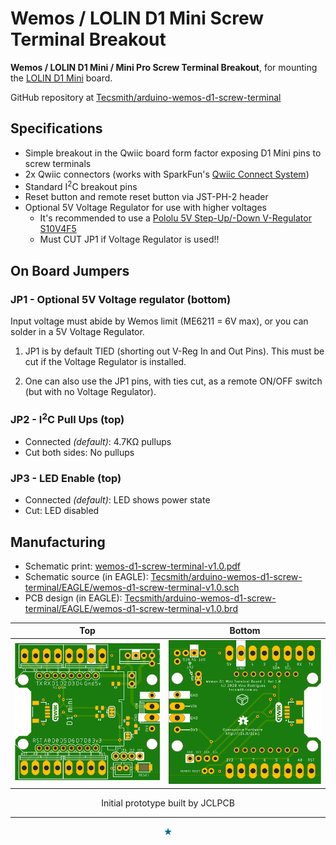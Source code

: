 # Wemos / LOLIN D1 Mini Screw Terminal Breakout


**Wemos / LOLIN D1 Mini / Mini Pro Screw Terminal Breakout**, for mounting the [LOLIN D1 Mini](https://www.wemos.cc/en/latest/d1/d1_mini.html) board.


GitHub repository at [Tecsmith/arduino-wemos-d1-screw-terminal](https://github.com/Tecsmith/arduino-wemos-d1-screw-terminal/)


## Specifications

- Simple breakout in the Qwiic board form factor exposing D1 Mini pins to screw terminals
- 2x Qwiic connectors (works with SparkFun's [Qwiic Connect System](https://www.sparkfun.com/qwiic))
- Standard I<sup>2</sup>C breakout pins
- Reset button and remote reset button via JST-PH-2 header
- Optional 5V Voltage Regulator for use with higher voltages
  - It's recommended to use a [Pololu 5V Step-Up/-Down V-Regulator S10V4F5](https://www.pololu.com/product/2121)
  - Must CUT JP1 if Voltage Regulator is used!!


## On Board Jumpers

### JP1 - Optional 5V Voltage regulator (bottom)

Input voltage must abide by Wemos limit (ME6211 = 6V max), or you can solder in a 5V Voltage Regulator.

1. JP1 is by default TIED (shorting out V-Reg In and Out Pins).  This must be cut if the Voltage Regulator is installed.

2. One can also use the JP1 pins, with ties cut, as a remote ON/OFF switch (but with no Voltage Regulator).

### JP2 - I<sup>2</sup>C Pull Ups (top)

- Connected _(default)_: 4.7KΩ pullups
- Cut both sides: No pullups

### JP3 - LED Enable (top)

- Connected _(default)_: LED shows power state
- Cut: LED disabled


## Manufacturing

* Schematic print: [wemos-d1-screw-terminal-v1.0.pdf](wemos-d1-screw-terminal-v1.0.pdf)
* Schematic source (in EAGLE): [Tecsmith/arduino-wemos-d1-screw-terminal/EAGLE/wemos-d1-screw-terminal-v1.0.sch](https://github.com/Tecsmith/arduino-wemos-d1-screw-terminal/blob/main/EAGLE/wemos-d1-screw-terminal-v1.0.sch)
* PCB design (in EAGLE): [Tecsmith/arduino-wemos-d1-screw-terminal/EAGLE/wemos-d1-screw-terminal-v1.0.brd](https://github.com/Tecsmith/arduino-wemos-d1-screw-terminal/blob/main/EAGLE/wemos-d1-screw-terminal-v1.0.brd)


| Top | Bottom |
|:---:|:------:|
| <img src="img/d1m-top.png"> | <img src="img/d1m-btm.png"> |

<p align="center">Initial prototype built by JCLPCB</p>


----------
<p align="center" style="color:#069">★</p>

